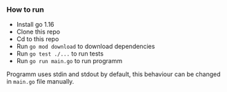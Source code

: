 ### How to run

* Install go 1.16
* Clone this repo
* Cd to this repo
* Run `go mod download` to download dependencies
* Run `go test ./...` to run tests
* Run `go run main.go` to run programm

Programm uses stdin and stdout by default, this behaviour can be changed in `main.go` file manually.